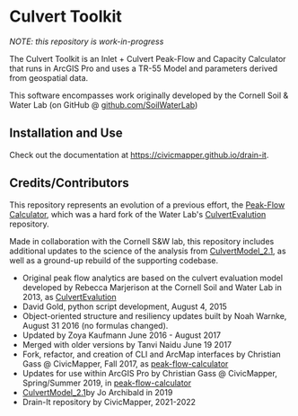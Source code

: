 # Culvert Toolkit

*NOTE: this repository is work-in-progress*

The Culvert Toolkit is an Inlet + Culvert Peak-Flow and Capacity Calculator that runs in ArcGIS Pro and uses a TR-55 Model and parameters derived from geospatial data.

This software encompasses work originally developed by the Cornell Soil & Water Lab (on GitHub @ [github.com/SoilWaterLab](https://github.com/SoilWaterLab))

## Installation and Use

Check out the documentation at https://civicmapper.github.io/drain-it.

## Credits/Contributors

This repository represents an evolution of a previous effort, the [Peak-Flow Calculator](https://github.com/civicmapper/peak-flow-calculator/), which was a hard fork of the Water Lab's [CulvertEvalution](https://github.com/SoilWaterLab/CulvertEvaluation) repository. 

Made in collaboration with the Cornell S&W lab, this repository includes additional updates to the science of the analysis from [CulvertModel_2.1](https://github.com/SoilWaterLab/CulvertModel_2.1), as well as a ground-up rebuild of the supporting codebase.

* Original peak flow analytics are based on the culvert evaluation model developed by Rebecca Marjerison at the Cornell Soil and Water Lab in 2013, as [CulvertEvalution](https://github.com/SoilWaterLab/CulvertEvaluation)
* David Gold, python script development, August 4, 2015
* Object-oriented structure and resiliency updates built by Noah Warnke, August 31 2016 (no formulas changed).
* Updated by Zoya Kaufmann June 2016 - August 2017
* Merged with older versions by Tanvi Naidu June 19 2017
* Fork, refactor, and creation of CLI and ArcMap interfaces by Christian Gass @ CivicMapper, Fall 2017, as [peak-flow-calculator](https://github.com/civicmapper/peak-flow-calculator/)
* Updates for use within ArcGIS Pro by Christian Gass @ CivicMapper, Spring/Summer 2019, in [peak-flow-calculator](https://github.com/civicmapper/peak-flow-calculator/)
* [CulvertModel_2.1](https://github.com/SoilWaterLab/CulvertModel_2.1)by Jo Archibald in 2019
* Drain-It repository by CivicMapper, 2021-2022
